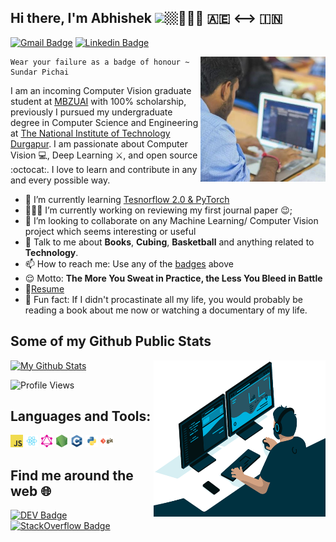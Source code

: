 ## Hi there, I'm Abhishek <img src="https://media.giphy.com/media/hvRJCLFzcasrR4ia7z/giphy.gif" width="25px">🏼👨🏻‍💻 :united_arab_emirates: <--> :india:

[![Gmail Badge](https://img.shields.io/badge/-ab.19u10448@btech.nitdgp.ac.in-c14438?style=flat&logo=Gmail&logoColor=white)](mailto:ab.19u10448@btech.nitdgp.ac.in "Connect via Email")
[![Linkedin Badge](https://img.shields.io/badge/-Abhishek%20Basu-0072b1?style=flat&logo=Linkedin&logoColor=white)](https://www.linkedin.com/in/iabhishekbasu/ "Connect on LinkedIn")

<a href=""><img src="https://github.com/iAbhishekBasu/iAbhishekBasu/blob/main/Pics/40869152.jpg" align="right" height="200" /></a>
```
Wear your failure as a badge of honour ~ Sundar Pichai
```
I am an incoming Computer Vision graduate student at [MBZUAI](https://mbzuai.ac.ae/) with 100% scholarship, previously I pursued my undergraduate degree in Computer Science and Engineering at [The National Institute of Technology Durgapur](https://nitdgp.ac.in/). I am passionate about Computer Vision :computer:, Deep Learning :crossed_swords:, and open source :octocat:. I love to learn and contribute in any and every possible way.

- 🌱 I’m currently learning [Tesnorflow 2.0 & PyTorch]()
- 👨🏽‍💻 I’m currently working on reviewing my first journal paper :wink:;
- 👯 I’m looking to collaborate on any Machine Learning/ Computer Vision project which seems interesting or useful
- 💬 Talk to me about **Books**, **Cubing**, **Basketball** and anything related to **Technology**.
- 📫 How to reach me: Use any of the [badges](#hi-there-im-Abhishek-) above
- 😌 Motto: **The More You Sweat in Practice, the Less You Bleed in Battle**
- 📝[Resume]()
- 👾 Fun fact: If I didn't procastinate all my life, you would probably be reading a book about me now or watching a documentary of my life.


## Some of my Github Public Stats
<!-- <a href=""><img src="https://github.com/iAbhishekBasu/iAbhishekBasu/blob/main/Pics/GlLRaZV.png" align="right" width="350" /></a> -->
[![My Github Stats](https://github-readme-stats.vercel.app/api?username=iabh1shekbasu&show_icons=true&title_color=fff&icon_color=79ff97&text_color=9f9f9f&bg_color=151515)](https://github.com/iabhishekbasu)
<a href=""><img src="https://github.com/iAbhishekBasu/iAbhishekBasu/blob/main/Pics/gif.gif" align="right" width="275" height="250" /></a>
<!-- <a href="https://github.com/iabhishekbasu/convoychat">
  <img align="left" src="https://github-readme-stats.vercel.app/api/top-langs/?username=iabhishekbasu" width="275" height="275" />
</a> -->

![Profile Views](https://komarev.com/ghpvc/?username=iabh1shekbasu&color=blue)

## **Languages and Tools:**  

<code><img height="20" src="https://raw.githubusercontent.com/github/explore/80688e429a7d4ef2fca1e82350fe8e3517d3494d/topics/javascript/javascript.png"></code>
<code><img height="20" src="https://raw.githubusercontent.com/github/explore/80688e429a7d4ef2fca1e82350fe8e3517d3494d/topics/react/react.png"></code>
<code><img height="20" src="https://raw.githubusercontent.com/github/explore/5c058a388828bb5fde0bcafd4bc867b5bb3f26f3/topics/graphql/graphql.png"></code>
<code><img height="20" src="https://raw.githubusercontent.com/github/explore/80688e429a7d4ef2fca1e82350fe8e3517d3494d/topics/nodejs/nodejs.png"></code>
<code><img height="20" src="https://raw.githubusercontent.com/github/explore/80688e429a7d4ef2fca1e82350fe8e3517d3494d/topics/cpp/cpp.png"></code>
<code><img height="20" src="https://raw.githubusercontent.com/github/explore/80688e429a7d4ef2fca1e82350fe8e3517d3494d/topics/python/python.png"></code>
<code><img height="20" src="https://raw.githubusercontent.com/github/explore/80688e429a7d4ef2fca1e82350fe8e3517d3494d/topics/git/git.png"></code>

## Find me around the web :globe_with_meridians:
[![DEV Badge](https://img.shields.io/badge/-iabhishekbasu-0A0A0A?style=flat&logo=dev.to&logoColor=white)](https://dev.to/iabhishekbasu)
[![StackOverflow Badge](https://img.shields.io/badge/-iabhishekbasu-FE7A16?style=flat&logo=Stack%20Overflow&logoColor=white&)](https://stackoverflow.com/users/14384573/abhishek-basu?tab=profile)




